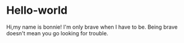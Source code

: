 # Hello-world

Hi,my name is bonnie!
I'm only brave when I have to be. Being brave doesn't mean you go looking for trouble.
